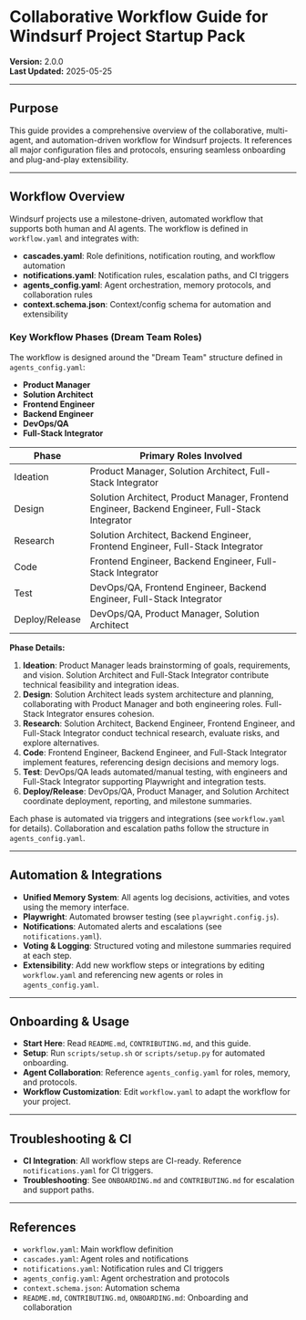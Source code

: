# Collaborative Workflow Guide for Windsurf Project Startup Pack

**Version:** 2.0.0  
**Last Updated:** 2025-05-25

---

## Purpose

This guide provides a comprehensive overview of the collaborative, multi-agent, and automation-driven workflow for Windsurf projects. It references all major configuration files and protocols, ensuring seamless onboarding and plug-and-play extensibility.

---

## Workflow Overview

Windsurf projects use a milestone-driven, automated workflow that supports both human and AI agents. The workflow is defined in `workflow.yaml` and integrates with:

- **cascades.yaml**: Role definitions, notification routing, and workflow automation
- **notifications.yaml**: Notification rules, escalation paths, and CI triggers
- **agents_config.yaml**: Agent orchestration, memory protocols, and collaboration rules
- **context.schema.json**: Context/config schema for automation and extensibility

### Key Workflow Phases (Dream Team Roles)

The workflow is designed around the "Dream Team" structure defined in `agents_config.yaml`:

- **Product Manager**
- **Solution Architect**
- **Frontend Engineer**
- **Backend Engineer**
- **DevOps/QA**
- **Full-Stack Integrator**

| Phase            | Primary Roles Involved                                           |
|------------------|-----------------------------------------------------------------|
| Ideation         | Product Manager, Solution Architect, Full-Stack Integrator       |
| Design           | Solution Architect, Product Manager, Frontend Engineer, Backend Engineer, Full-Stack Integrator |
| Research         | Solution Architect, Backend Engineer, Frontend Engineer, Full-Stack Integrator |
| Code             | Frontend Engineer, Backend Engineer, Full-Stack Integrator       |
| Test             | DevOps/QA, Frontend Engineer, Backend Engineer, Full-Stack Integrator |
| Deploy/Release   | DevOps/QA, Product Manager, Solution Architect                   |

**Phase Details:**

1. **Ideation**: Product Manager leads brainstorming of goals, requirements, and vision. Solution Architect and Full-Stack Integrator contribute technical feasibility and integration ideas.
2. **Design**: Solution Architect leads system architecture and planning, collaborating with Product Manager and both engineering roles. Full-Stack Integrator ensures cohesion.
3. **Research**: Solution Architect, Backend Engineer, Frontend Engineer, and Full-Stack Integrator conduct technical research, evaluate risks, and explore alternatives.
4. **Code**: Frontend Engineer, Backend Engineer, and Full-Stack Integrator implement features, referencing design decisions and memory logs.
5. **Test**: DevOps/QA leads automated/manual testing, with engineers and Full-Stack Integrator supporting Playwright and integration tests.
6. **Deploy/Release**: DevOps/QA, Product Manager, and Solution Architect coordinate deployment, reporting, and milestone summaries.

Each phase is automated via triggers and integrations (see `workflow.yaml` for details). Collaboration and escalation paths follow the structure in `agents_config.yaml`.

---

## Automation & Integrations

- **Unified Memory System**: All agents log decisions, activities, and votes using the memory interface.
- **Playwright**: Automated browser testing (see `playwright.config.js`).
- **Notifications**: Automated alerts and escalations (see `notifications.yaml`).
- **Voting & Logging**: Structured voting and milestone summaries required at each step.
- **Extensibility**: Add new workflow steps or integrations by editing `workflow.yaml` and referencing new agents or roles in `agents_config.yaml`.

---

## Onboarding & Usage

- **Start Here**: Read `README.md`, `CONTRIBUTING.md`, and this guide.
- **Setup**: Run `scripts/setup.sh` or `scripts/setup.py` for automated onboarding.
- **Agent Collaboration**: Reference `agents_config.yaml` for roles, memory, and protocols.
- **Workflow Customization**: Edit `workflow.yaml` to adapt the workflow for your project.

---

## Troubleshooting & CI

- **CI Integration**: All workflow steps are CI-ready. Reference `notifications.yaml` for CI triggers.
- **Troubleshooting**: See `ONBOARDING.md` and `CONTRIBUTING.md` for escalation and support paths.

---

## References

- `workflow.yaml`: Main workflow definition
- `cascades.yaml`: Agent roles and notifications
- `notifications.yaml`: Notification rules and CI triggers
- `agents_config.yaml`: Agent orchestration and protocols
- `context.schema.json`: Automation schema
- `README.md`, `CONTRIBUTING.md`, `ONBOARDING.md`: Onboarding and collaboration

